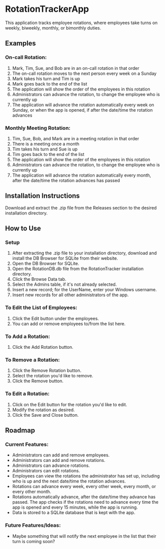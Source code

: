 # RotationTrackerApp
This application tracks employee rotations, where employees take turns on weekly, biweekly, monthly, or bimonthly duties.

## Examples
### On-call Rotation:
1. Mark, Tim, Sue, and Bob are in an on-call rotation in that order
2. The on-call rotation moves to the next person every week on a Sunday
3. Mark takes his turn and Tim is up
4. Mark goes back to the end of the list
5. The application will show the order of the employees in this rotation
6. Administrators can advance the rotation, to change the employee who is currently up
7. The application will advance the rotation automatically every week on Sunday, or when the app is opened, if after the date/time the rotation advances

### Monthly Meeting Rotation:
1. Tim, Sue, Bob, and Mark are in a meeting rotation in that order
2. There is a meeting once a month
3. Tim takes his turn and Sue is up
4. Tim goes back to the end of the list
5. The application will show the order of the employees in this rotation
6. Administrators can advance the rotation, to change the employee who is currently up
7. The application will advance the rotation automatically every month, after the date/time the rotation advances has passed

## Installation Instructions
Download and extract the .zip file from the Releases section to the desired installation directory.

## How to Use
### Setup
1. After extracting the .zip file to your installation directory, download and install the DB Browser for SQLite from their website.
2. Open the DB Browser for SQLite.
3. Open the RotationDB.db file from the RotationTracker installation directory.
4. Click the Browse Data tab.
5. Select the Admins table, if it's not already selected.
6. Insert a new record; for the UserName, enter your Windows username.
7. Insert new records for all other administrators of the app.

### To Edit the List of Employees:
1. Click the Edit button under the employees.
2. You can add or remove employees to/from the list here.

### To Add a Rotation:
1. Click the Add Rotation button.

### To Remove a Rotation:
1. Click the Remove Rotation button.
2. Select the rotation you'd like to remove.
3. Click the Remove button.

### To Edit a Rotation:
1. Click on the Edit button for the rotation you'd like to edit.
2. Modify the rotation as desired.
3. Click the Save and Close button.

## Roadmap
### Current Features:
* Administrators can add and remove employees.
* Administrators can add and remove rotations.
* Administrators can advance rotations.
* Administrators can edit rotations.
* Employees can view the rotations the administrator has set up, including who is up and the next date/time the rotation advances.
* Rotations can advance every week, every other week, every month, or every other month.
* Rotations automatically advance, after the date/time they advance has passed. The app checks if the rotations need to advance every time the app is opened and every 15 minutes, while the app is running.
* Data is stored to a SQLite database that is kept with the app.

### Future Features/Ideas:
* Maybe something that will notify the next employee in the list that their turn is coming soon?
